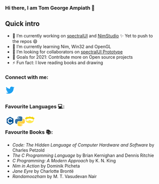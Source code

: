 ### Hi there, I am Tom George Ampiath 👋

## Quick intro
- 🔭 I’m currently working on [spectralUI](https://github.com/TomAmpiath/spectralUI) and [NimStudio](https://github.com/TomAmpiath/NimStudio) ✨ Yet to push to the repos 😄
- 🌱 I’m currently learning Nim, Win32 and OpenGL
- 👯 I’m looking for collaborators on [spectralUI Prototype](https://github.com/TomAmpiath/spectralUI_Prototype)
- 🥅 Goals for 2021: Contribute more on Open source projects
- ⚡ Fun fact: I love reading books and drawing

### Connect with me:
[<img alt="Tom George Ampiath | Twitter" width="32px" src="./icons/twitter_.png" />](https://twitter.com/TAmpiath)

### Favourite Languages 💻:
[<img align="left" alt="C" width="32px" src="./icons/c.png" />](https://en.wikipedia.org/wiki/C_(programming_language))
[<img align="left" alt="Python" width="32px" src="./icons/python.png" />](https://www.python.org/)
[<img align="left" alt="Nim" width="32px" src="./icons/nim.png" />](https://nim-lang.org/)

<br />

### Favourite Books 📚:
- *Code: The Hidden Language of Computer Hardware and Software* by Charles Petzold
- *The C Programming Language* by Brian Kernighan and Dennis Ritchie
- *C Programming: A Modern Approach* by K. N. King
- *Nim in Action* by Dominik Picheta
- *Jane Eyre* by Charlotte Brontë
- *Randamoozham* by M. T. Vasudevan Nair
